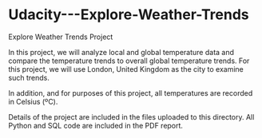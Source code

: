 # Udacity---Explore-Weather-Trends
Explore Weather Trends Project

In this project, we will analyze local and global temperature data and compare the temperature trends
to overall global temperature trends. For this project, we will use London, United Kingdom as the city to
examine such trends.

In addition, and for purposes of this project, all temperatures are recorded in Celsius (ºC).

Details of the project are included in the files uploaded to this directory.  All Python and SQL code are included in the PDF report.
